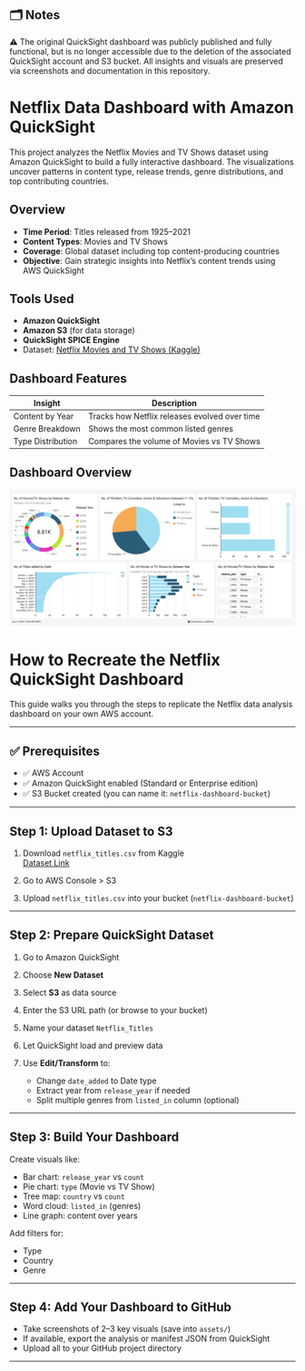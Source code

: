 ## 🗂️ Notes

⚠️ The original QuickSight dashboard was publicly published and fully functional, but is no longer accessible due to the deletion of the associated QuickSight account and S3 bucket. All insights and visuals are preserved via screenshots and documentation in this repository.


# Netflix Data Dashboard with Amazon QuickSight

This project analyzes the Netflix Movies and TV Shows dataset using Amazon QuickSight to build a fully interactive dashboard. The visualizations uncover patterns in content type, release trends, genre distributions, and top contributing countries.

## Overview

- **Time Period**: Titles released from 1925–2021  
- **Content Types**: Movies and TV Shows  
- **Coverage**: Global dataset including top content-producing countries  
- **Objective**: Gain strategic insights into Netflix’s content trends using AWS QuickSight  

## Tools Used

- **Amazon QuickSight**
- **Amazon S3** (for data storage)
- **QuickSight SPICE Engine**
- Dataset: [Netflix Movies and TV Shows (Kaggle)](https://www.kaggle.com/datasets/shivamb/netflix-shows)

## Dashboard Features

| Insight | Description |
|--------|-------------|
| Content by Year | Tracks how Netflix releases evolved over time |
| Genre Breakdown | Shows the most common listed genres |
| Type Distribution | Compares the volume of Movies vs TV Shows |

## Dashboard Overview

![Dashboard Overview](Netflix%20Dashboard.png)


# How to Recreate the Netflix QuickSight Dashboard

This guide walks you through the steps to replicate the Netflix data analysis dashboard on your own AWS account.

---

## ✅ Prerequisites

- ✅ AWS Account
- ✅ Amazon QuickSight enabled (Standard or Enterprise edition)
- ✅ S3 Bucket created (you can name it: `netflix-dashboard-bucket`)

---

## Step 1: Upload Dataset to S3

1. Download `netflix_titles.csv` from Kaggle  
   [Dataset Link](https://www.kaggle.com/datasets/shivamb/netflix-shows)

2. Go to AWS Console > S3  
3. Upload `netflix_titles.csv` into your bucket (`netflix-dashboard-bucket`)

---

## Step 2: Prepare QuickSight Dataset

1. Go to Amazon QuickSight  
2. Choose **New Dataset**  
3. Select **S3** as data source  
4. Enter the S3 URL path (or browse to your bucket)  
5. Name your dataset `Netflix_Titles`

6. Let QuickSight load and preview data  
7. Use **Edit/Transform** to:
   - Change `date_added` to Date type  
   - Extract year from `release_year` if needed  
   - Split multiple genres from `listed_in` column (optional)

---

## Step 3: Build Your Dashboard

Create visuals like:
- Bar chart: `release_year` vs `count`
- Pie chart: `type` (Movie vs TV Show)
- Tree map: `country` vs `count`
- Word cloud: `listed_in` (genres)
- Line graph: content over years

Add filters for:
- Type
- Country
- Genre

---

## Step 4: Add Your Dashboard to GitHub

- Take screenshots of 2–3 key visuals (save into `assets/`)
- If available, export the analysis or manifest JSON from QuickSight
- Upload all to your GitHub project directory

---







